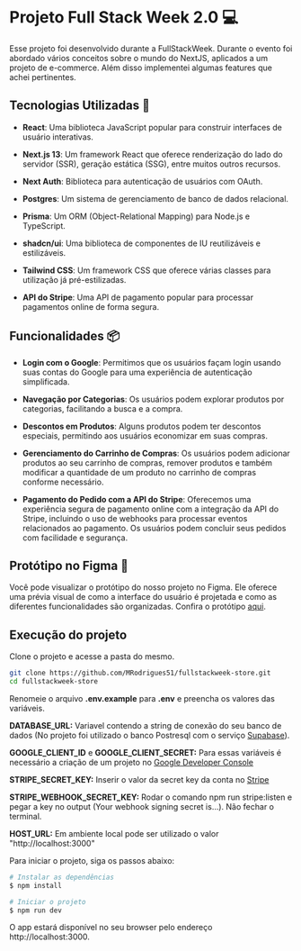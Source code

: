 # Projeto Full Stack Week 2.0 💻

Esse projeto foi desenvolvido durante a FullStackWeek. Durante o evento foi abordado vários conceitos sobre o mundo do NextJS, aplicados a um projeto de e-commerce. Além disso implementei algumas features que achei pertinentes.

## Tecnologias Utilizadas 🚀

- **React**: Uma biblioteca JavaScript popular para construir interfaces de usuário interativas.

- **Next.js 13**: Um framework React que oferece renderização do lado do servidor (SSR), geração estática (SSG), entre muitos outros recursos.

- **Next Auth**: Biblioteca para autenticação de usuários com OAuth.

- **Postgres**: Um sistema de gerenciamento de banco de dados relacional.

- **Prisma**: Um ORM (Object-Relational Mapping) para Node.js e TypeScript.

- **shadcn/ui**: Uma biblioteca de componentes de IU reutilizáveis e estilizáveis.

- **Tailwind CSS**: Um framework CSS que oferece várias classes para utilização já pré-estilizadas.

- **API do Stripe**: Uma API de pagamento popular para processar pagamentos online de forma segura.

## Funcionalidades 📦

- **Login com o Google**: Permitimos que os usuários façam login usando suas contas do Google para uma experiência de autenticação simplificada.

- **Navegação por Categorias**: Os usuários podem explorar produtos por categorias, facilitando a busca e a compra.

- **Descontos em Produtos**: Alguns produtos podem ter descontos especiais, permitindo aos usuários economizar em suas compras.

- **Gerenciamento do Carrinho de Compras**: Os usuários podem adicionar produtos ao seu carrinho de compras, remover produtos e também modificar a quantidade de um produto no carrinho de compras conforme necessário.

- **Pagamento do Pedido com a API do Stripe**: Oferecemos uma experiência segura de pagamento online com a integração da API do Stripe, incluindo o uso de webhooks para processar eventos relacionados ao pagamento. Os usuários podem concluir seus pedidos com facilidade e segurança.

## Protótipo no Figma 🎨

Você pode visualizar o protótipo do nosso projeto no Figma. Ele oferece uma prévia visual de como a interface do usuário é projetada e como as diferentes funcionalidades são organizadas. Confira o protótipo [aqui](https://www.figma.com/file/Y8jmabSZXxAobeUJQdI4bm/FSW-Store-%5BLive%5D?type=design&mode=design&t=JoIB87O9jkqADxpN-1).

## Execução do projeto

Clone o projeto e acesse a pasta do mesmo.

```bash
git clone https://github.com/MRodrigues51/fullstackweek-store.git
cd fullstackweek-store
```

Renomeie o arquivo **.env.example** para **.env** e preencha os valores das variáveis.

**DATABASE_URL:** Variavel contendo a string de conexão do seu banco de dados (No projeto foi utilizado o banco Postresql com o serviço [Supabase](https://supabase.com/)).

**GOOGLE_CLIENT_ID** e **GOOGLE_CLIENT_SECRET:** Para essas variáveis é necessário a criação de um projeto no [Google Developer Console](https://console.cloud.google.com/)

**STRIPE_SECRET_KEY:** Inserir o valor da secret key da conta no [Stripe](https://stripe.com/br)

**STRIPE_WEBHOOK_SECRET_KEY:** Rodar o comando npm run stripe:listen e pegar a key no output (Your webhook signing secret is...). Não fechar o terminal.

**HOST_URL:** Em ambiente local pode ser utilizado o valor "http://localhost:3000"

Para iniciar o projeto, siga os passos abaixo:

```bash
# Instalar as dependências
$ npm install

# Iniciar o projeto
$ npm run dev
```

O app estará disponível no seu browser pelo endereço http://localhost:3000.
